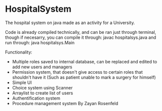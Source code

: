 # HospitalSystem
The hospital system on java made as an activity for a University.

Code is already compiled technically, and can be ran just through terminal, though if necesarry, you can compile it through: javac hospitalsys.java
and run through: java hospitalsys.Main

Functionality:
- Multiple roles saved to internal database, can be replaced and edited to add new users and managers
- Permission system, that doesn't give access to certain roles that shouldn't have it (Such as patient unable to mark a surgery for himself)
- Simple UI
- Choice system using Scanner
- Arraylist to create list of users
- Authentification system
- Procedure management system
  By Zayan Rosenfeld
